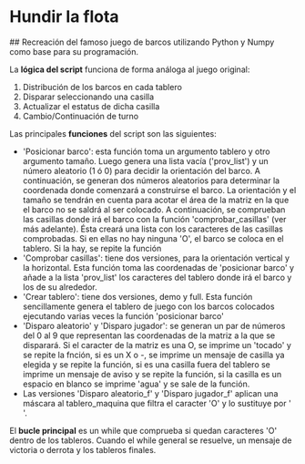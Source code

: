 # Hundir la flota

## Recreación del famoso juego de barcos utilizando Python y Numpy como base para su programación.

La **lógica del script** funciona de forma análoga al juego original:
1. Distribución de los barcos en cada tablero
2. Disparar seleccionando una casilla
3. Actualizar el estatus de dicha casilla
4. Cambio/Continuación de turno

Las principales **funciones** del script son las siguientes:
- 'Posicionar barco': esta función toma un argumento tablero y otro argumento tamaño. Luego genera una lista vacía ('prov_list') y un número aleatorio (1 ó 0) para decidir la orientación del barco. A continuación, se generan dos números aleatorios para determinar la coordenada donde comenzará a construirse el barco. La orientación y el tamaño se tendrán en cuenta para acotar el área de la matriz en la que el barco no se saldrá al ser colocado. A continuación, se comprueban las casillas donde irá el barco con la función 'comprobar_casillas' (ver más adelante). Ésta creará una lista con los caracteres de las casillas comprobadas. Si en ellas no hay ninguna 'O', el barco se coloca en el tablero. Si la hay, se repite la función
- 'Comprobar casillas': tiene dos versiones, para la orientación vertical y la horizontal. Esta función toma las coordenadas de 'posicionar barco' y añade a la lista 'prov_list' los caracteres del tablero donde irá el barco y los de su alrededor.
- 'Crear tablero': tiene dos versiones, demo y full. Esta función sencillamente genera el tablero de juego con los barcos colocados ejecutando varias veces la función 'posicionar barco'
- 'Disparo aleatorio' y 'Disparo jugador': se generan un par de números del 0 al 9 que representan las coordenadas de la matriz a la que se disparará. Si el caracter de la matriz es una O, se imprime un 'tocado' y se repite la fnción, si es un X o -, se imprime un mensaje de casilla ya elegida y se repite la función, si es una casilla fuera del tablero se imprime un mensaje de aviso y se repite la función, si la casilla es un espacio en blanco se imprime 'agua' y se sale de la función.
- Las versiones 'Disparo aleatorio_f' y 'Disparo jugador_f' aplican una máscara al tablero_maquina que filtra el caracter 'O' y lo sustituye por ' '.

El **bucle principal** es un while que comprueba si quedan caracteres 'O' dentro de los tableros.
Cuando el while general se resuelve, un mensaje de victoria o derrota y los tableros finales.
